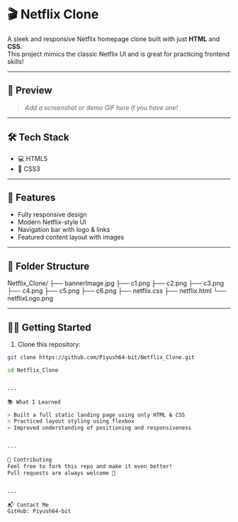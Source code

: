 # 🎬 Netflix Clone

A sleek and responsive Netflix homepage clone built with just **HTML** and **CSS**.  
This project mimics the classic Netflix UI and is great for practicing frontend skills!

---

## 📸 Preview

> *Add a screenshot or demo GIF here if you have one!*

---

## 🛠️ Tech Stack

- 💻 HTML5
- 🎨 CSS3

---

## 🚀 Features

- Fully responsive design
- Modern Netflix-style UI
- Navigation bar with logo & links
- Featured content layout with images

---

## 📁 Folder Structure

Netflix_Clone/
├── bannerImage.jpg
├── c1.png
├── c2.png
├── c3.png
├── c4.png
├── c5.png
├── c6.png
├── netflix.css
├── netflix.html
└── netflixLogo.png


---

## 🧑‍💻 Getting Started

1. Clone this repository:

```bash
git clone https://github.com/Piyush64-bit/Netflix_Clone.git

cd Netflix_Clone


---

📚 What I Learned

> Built a full static landing page using only HTML & CSS
> Practiced layout styling using flexbox
> Improved understanding of positioning and responsiveness


---

🤝 Contributing
Feel free to fork this repo and make it even better!
Pull requests are always welcome 🙌


---

📬 Contact Me
GitHub: Piyush64-bit

